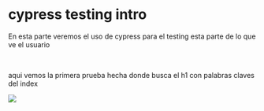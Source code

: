 # cypress testing intro
<p>En esta parte veremos el uso de cypress para el testing esta parte de lo que ve el usuario</p>
<br>
<p>aqui vemos la primera prueba hecha donde busca el h1 con palabras claves del index</p>
<img src="https://user-images.githubusercontent.com/33709574/176010002-fb7baeb4-f576-47cf-84b3-f19c610fe70c.png">
